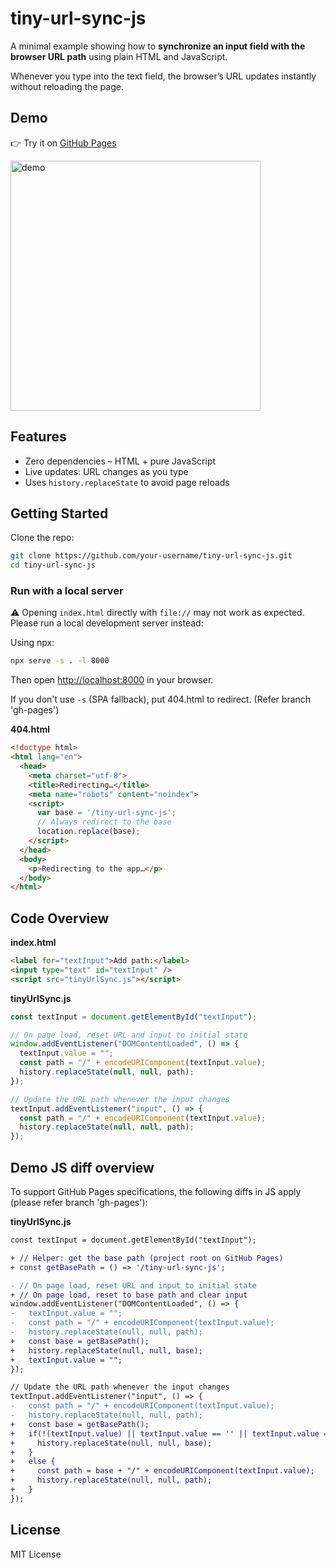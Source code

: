# tiny-url-sync-js

A minimal example showing how to **synchronize an input field with the browser URL path** using plain HTML and JavaScript.

Whenever you type into the text field, the browser’s URL updates instantly without reloading the page.

## Demo

👉 Try it on [GitHub Pages](https://signothecat.github.io/tiny-url-sync-js)

<img src="https://github.com/user-attachments/assets/35b57d76-3d05-465d-9c2f-af5abcaacdfe" width="400" alt="demo">

## Features

- Zero dependencies – HTML + pure JavaScript
- Live updates: URL changes as you type
- Uses `history.replaceState` to avoid page reloads

## Getting Started

Clone the repo:

```zsh
git clone https://github.com/your-username/tiny-url-sync-js.git
cd tiny-url-sync-js
```

### Run with a local server

⚠️ Opening `index.html` directly with `file://` may not work as expected.
Please run a local development server instead:

Using npx:

```zsh
npx serve -s . -l 8000
```

Then open [http://localhost:8000](http://localhost:8000) in your browser.

If you don't use `-s` (SPA fallback), put 404.html to redirect.
(Refer branch 'gh-pages')

**404.html**
```html
<!doctype html>
<html lang="en">
  <head>
    <meta charset="utf-8">
    <title>Redirecting…</title>
    <meta name="robots" content="noindex">
    <script>
      var base = '/tiny-url-sync-js';
      // Always redirect to the base
      location.replace(base);
    </script>
  </head>
  <body>
    <p>Redirecting to the app…</p>
  </body>
</html>
```

## Code Overview

**index.html**
```html
<label for="textInput">Add path:</label>
<input type="text" id="textInput" />
<script src="tinyUrlSync.js"></script>
```

**tinyUrlSync.js**
```js
const textInput = document.getElementById("textInput");

// On page load, reset URL and input to initial state
window.addEventListener("DOMContentLoaded", () => {
  textInput.value = "";
  const path = "/" + encodeURIComponent(textInput.value);
  history.replaceState(null, null, path);
});

// Update the URL path whenever the input changes
textInput.addEventListener("input", () => {
  const path = "/" + encodeURIComponent(textInput.value);
  history.replaceState(null, null, path);
});
```

## Demo JS diff overview

To support GitHub Pages specifications, the following diffs in JS apply (please refer branch 'gh-pages'):

**tinyUrlSync.js**
```diff
const textInput = document.getElementById("textInput");

+ // Helper: get the base path (project root on GitHub Pages)
+ const getBasePath = () => '/tiny-url-sync-js';

- // On page load, reset URL and input to initial state
+ // On page load, reset to base path and clear input
window.addEventListener("DOMContentLoaded", () => {
-   textInput.value = "";
-   const path = "/" + encodeURIComponent(textInput.value);
-   history.replaceState(null, null, path);
+   const base = getBasePath();
+   history.replaceState(null, null, base);
+   textInput.value = "";
});

// Update the URL path whenever the input changes
textInput.addEventListener("input", () => {
-   const path = "/" + encodeURIComponent(textInput.value);
-   history.replaceState(null, null, path);
+   const base = getBasePath();
+   if(!(textInput.value) || textInput.value == '' || textInput.value === '') {
+     history.replaceState(null, null, base);
+   }
+   else {
+     const path = base + "/" + encodeURIComponent(textInput.value);
+     history.replaceState(null, null, path);
+   }
});
```

## License

MIT License
